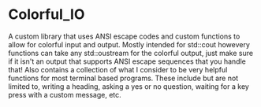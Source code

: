 # Colorful_IO

A custom library that uses ANSI escape codes and custom functions to allow for colorful input and output. Mostly intended for std::cout howevery functions can take any std::oustream for the colorful output, just make sure if it isn't an output that supports ANSI escape sequences that you handle that! Also contains a collection of what I consider to be very helpful functions for most terminal based programs. These include but are not limited to, writing a heading, asking a yes or no question, waiting for a key press with a custom message, etc.
